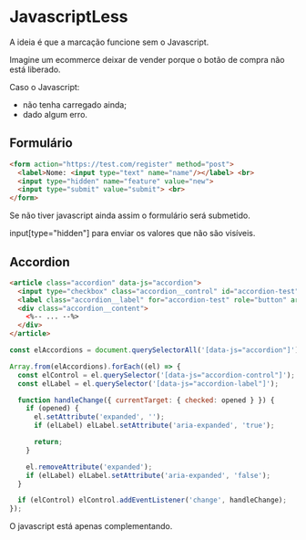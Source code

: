 # JavascriptLess

A ideia é que a marcação funcione sem o Javascript.

Imagine um ecommerce deixar de vender porque o botão de compra não está liberado.

Caso o Javascript:
- não tenha carregado ainda;
- dado algum erro.

## Formulário

```html
<form action="https://test.com/register" method="post"> 
  <label>Nome: <input type="text" name="name"/></label> <br>
  <input type="hidden" name="feature" value="new">
  <input type="submit" value="submit"> <br>
</form>
```

Se não tiver javascript ainda assim o formulário será submetido.

input[type="hidden"] para enviar os valores que não são visíveis.

## Accordion

``` html
<article class="accordion" data-js="accordion">
  <input type="checkbox" class="accordion__control" id="accordion-test" data-js="accordion-control" hidden>
  <label class="accordion__label" for="accordion-test" role="button" aria-expanded="false" data-js="accordion-label">accordion label</label>
  <div class="accordion__content">
    <%-- ... --%>
  </div>
</article>
```

```javascript
const elAccordions = document.querySelectorAll('[data-js="accordion"]');

Array.from(elAccordions).forEach((el) => {
  const elControl = el.querySelector('[data-js="accordion-control"]');
  const elLabel = el.querySelector('[data-js="accordion-label"]');

  function handleChange({ currentTarget: { checked: opened } }) {
    if (opened) {
      el.setAttribute('expanded', '');
      if (elLabel) elLabel.setAttribute('aria-expanded', 'true');

      return;
    }

    el.removeAttribute('expanded');
    if (elLabel) elLabel.setAttribute('aria-expanded', 'false');
  }

  if (elControl) elControl.addEventListener('change', handleChange);
});
```

O javascript está apenas complementando.


